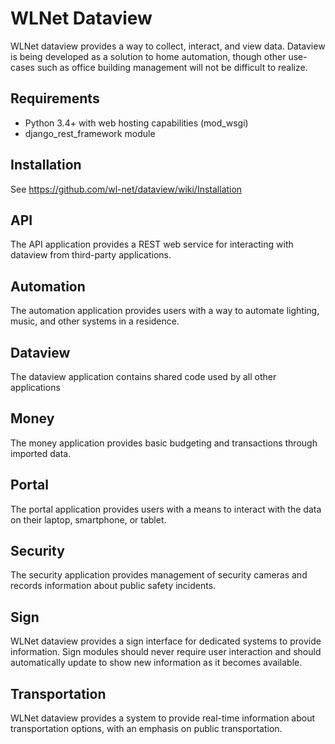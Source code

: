 WLNet Dataview
==============

WLNet dataview provides a way to collect, interact, and view data. Dataview is being developed as a solution to home automation, though other use-cases such as office building management will not be difficult to realize.

Requirements
----

* Python 3.4+ with web hosting capabilities (mod_wsgi)
* django_rest_framework module

Installation
----

See https://github.com/wl-net/dataview/wiki/Installation

API
----

The API application provides a REST web service for interacting with dataview from third-party applications.

Automation
----

The automation application provides users with a way to automate lighting, music, and other systems in a residence.

Dataview
----

The dataview application contains shared code used by all other applications

Money
----

The money application provides basic budgeting and transactions through imported data.

Portal
----

The portal application provides users with a means to interact with the data on their laptop, smartphone, or tablet.

Security
----

The security application provides management of security cameras and records information about public safety incidents.

Sign
----

WLNet dataview provides a sign interface for dedicated systems to provide information. Sign modules should never require user interaction and should automatically update to show new information as it becomes available.

Transportation
--------------------

WLNet dataview provides a system to provide real-time information about transportation options, with an emphasis on public transportation.
